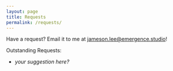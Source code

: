 ```yaml
---
layout: page
title: Requests
permalink: /requests/
---
```


Have a request? Email it to me at [jameson.lee@emergence.studio](mailto:jameson.lee@emergence.studio)!

Outstanding Requests:
 - _your suggestion here?_

